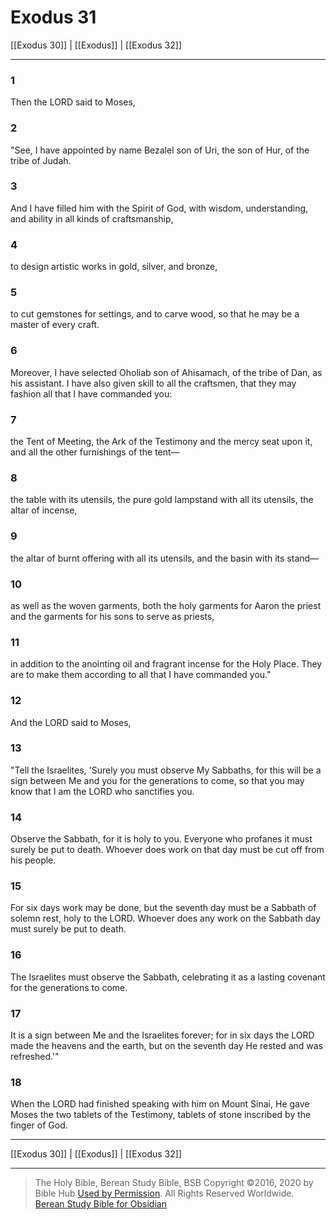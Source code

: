 # Exodus 31

[[Exodus 30]] | [[Exodus]] | [[Exodus 32]]

---

### 1
Then the LORD said to Moses,

### 2
"See, I have appointed by name Bezalel son of Uri, the son of Hur, of the tribe of Judah.

### 3
And I have filled him with the Spirit of God, with wisdom, understanding, and ability in all kinds of craftsmanship,

### 4
to design artistic works in gold, silver, and bronze,

### 5
to cut gemstones for settings, and to carve wood, so that he may be a master of every craft.

### 6
Moreover, I have selected Oholiab son of Ahisamach, of the tribe of Dan, as his assistant. I have also given skill to all the craftsmen, that they may fashion all that I have commanded you:

### 7
the Tent of Meeting, the Ark of the Testimony and the mercy seat upon it, and all the other furnishings of the tent—

### 8
the table with its utensils, the pure gold lampstand with all its utensils, the altar of incense,

### 9
the altar of burnt offering with all its utensils, and the basin with its stand—

### 10
as well as the woven garments, both the holy garments for Aaron the priest and the garments for his sons to serve as priests,

### 11
in addition to the anointing oil and fragrant incense for the Holy Place. They are to make them according to all that I have commanded you."

### 12
And the LORD said to Moses,

### 13
"Tell the Israelites, 'Surely you must observe My Sabbaths, for this will be a sign between Me and you for the generations to come, so that you may know that I am the LORD who sanctifies you.

### 14
Observe the Sabbath, for it is holy to you. Everyone who profanes it must surely be put to death. Whoever does work on that day must be cut off from his people.

### 15
For six days work may be done, but the seventh day must be a Sabbath of solemn rest, holy to the LORD. Whoever does any work on the Sabbath day must surely be put to death.

### 16
The Israelites must observe the Sabbath, celebrating it as a lasting covenant for the generations to come.

### 17
It is a sign between Me and the Israelites forever; for in six days the LORD made the heavens and the earth, but on the seventh day He rested and was refreshed.'"

### 18
When the LORD had finished speaking with him on Mount Sinai, He gave Moses the two tablets of the Testimony, tablets of stone inscribed by the finger of God.

---

[[Exodus 30]] | [[Exodus]] | [[Exodus 32]]

---

> The Holy Bible, Berean Study Bible, BSB
> Copyright &copy;2016, 2020 by Bible Hub
> [Used by Permission](https://berean.bible/terms.htm). All Rights Reserved Worldwide.
> [Berean Study Bible for Obsidian](https://github.com/gapmiss/berean-study-bible-for-obsidian)

